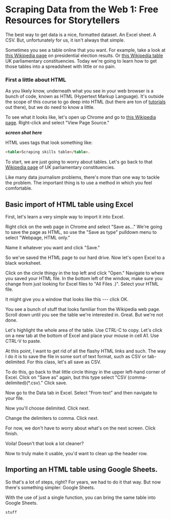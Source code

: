 # Scraping Data from the Web 1: Free Resources for Storytellers

The best way to get data is a nice, formatted dataset. An Excel sheet. A CSV. But, unfortunately for us, it isn't always that simple. 

Sometimes you see a table online that you want. For example, take a look at [this Wikipedia page](https://en.wikipedia.org/wiki/List_of_United_States_presidential_elections_by_popular_vote_margin)
on presidential election results. Or [this Wikipedia table](https://en.wikipedia.org/wiki/List_of_United_Kingdom_Parliament_constituencies) UK parliamentary constituencies. Today we're going to learn how to get those tables into a spreadsheet with little or no pain. 

### First a little about HTML

As you likely know, underneath what you see in your web browser is a bunch of code, known as HTML (Hypertext Markup Language). It's outside the scope of this course to go deep into HTML (but there are ton of [tutorials](https://www.w3schools.com/html/) out there), but we do need to know a little.

To see what it looks like, let's open up Chrome and go to [this Wikipedia page](https://en.wikipedia.org/wiki/List_of_United_Kingdom_Parliament_constituencies). Right-click and select "View Page Source."

***screen shot here***

HTML uses tags that look something like:

```HTML
<table>Scraping skills table</table>.
```

To start, we are just going to worry about tables. Let's go back to that [Wikipedia page](https://en.wikipedia.org/wiki/List_of_United_Kingdom_Parliament_constituencies) of UK parliamentary constituencies. 

Like many data journalism problems, there's more than one way to tackle the problem. The important thing is to use a method in which you feel comfortable. 

## Basic import of HTML table using Excel

First, let's learn a very simple way to import it into Excel. 

Right click on the web page in Chrome and select "Save as..." We're going to save the page as HTML, so use the "Save as type" pulldown menu to select "Webpage, HTML only." 

Name it whatever you want and click "Save." 

So we've saved the HTML page to our hard drive. Now let's open Excel to a black worksheet. 

Click on the circle thingy in the top left and click "Open." Navigate to where you saved your HTML file. In the bottom left of the window, make sure you change from just looking for Excel files to "All Files *.*)". Select your HTML file. 

It might give you a window that looks like this --- click OK. 

You see a bunch of stuff that looks familiar from the Wikipedia web page. Scroll down until you see the table we're interested in. Great. But we're not done. 

Let's highlight the whole area of the table. Use CTRL-C to copy. Let's click on a new tab at the bottom of Excel and place your mouse in cell A1. Use CTRL-V to paste. 

At this point, I want to get rid of all the flashy HTML links and such. The way I do it is to save the file in some sort of text format, such as CSV or tab-delimited. For this class, let's all save as CSV. 

To do this, go back to that little circle thingy in the upper left-hand corner of Excel. Click on "Save as" again, but this type select "CSV (comma-delimited)(\*.csv)." Click save. 

Now go to the Data tab in Excel. Select "From text" and then navigate to your file. 

Now you'll choose delimited. Click next. 

Change the delimiters to comma. Click next.

For now, we don't have to worry about what's on the next screen. Click finish. 

Voila! Doesn't that look a lot cleaner?

Now to truly make it usable, you'd want to clean up the header row. 

## Importing an HTML table using Google Sheets. 

So that's a lot of steps, right? For years, we had to do it that way. But now there's something simpler: Google Sheets. 

With the use of just a single function, you can bring the same table into Google Sheets. 

```
stuff
```







